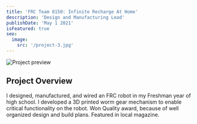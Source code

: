 ```yaml
---
title: 'FRC Team 8150: Infinite Recharge At Home'
description: 'Design and Manufacturing Lead' 
publishDate: 'May 1 2021'
isFeatured: true
seo:
  image:
    src: '/project-3.jpg'
---
```


![Project preview](/project-3.jpg)

## Project Overview
I designed, manufactured, and wired an FRC robot in my Freshman year of high school.
I developed a 3D printed worm gear mechanism to enable critical functionality on the robot.
Won Quality award, because of well organized design and build plans.
Featured in local magazine.